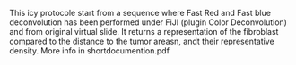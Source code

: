 This icy protocole start from a sequence where Fast Red and Fast blue deconvolution has been performed under FiJI (plugin Color Deconvolution) and from original virtual slide.
It returns a representation of the fibroblast compared to the distance to the tumor areasn, andt their representative density.
More info in shortdocumention.pdf